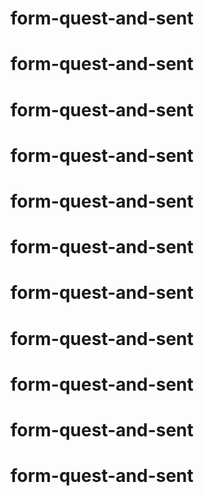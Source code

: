 # form-quest-and-sent
# form-quest-and-sent
# form-quest-and-sent
# form-quest-and-sent
# form-quest-and-sent
# form-quest-and-sent
# form-quest-and-sent
# form-quest-and-sent
# form-quest-and-sent
# form-quest-and-sent
# form-quest-and-sent
